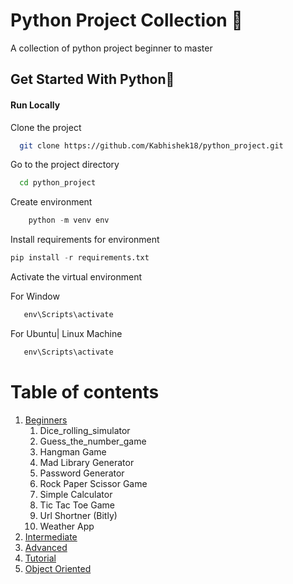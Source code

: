 # Python Project Collection 📝  
A collection of python project beginner to master

## Get Started With Python🚀 
#### Run Locally  

Clone the project  

~~~bash  
  git clone https://github.com/Kabhishek18/python_project.git
~~~

Go to the project directory  
~~~bash  
  cd python_project
~~~

Create environment
~~~Python
    python -m venv env
~~~
Install requirements for environment
~~~Python
pip install -r requirements.txt
~~~

Activate the virtual environment 

For Window 
~~~Python
   env\Scripts\activate  
~~~
For Ubuntu| Linux Machine
~~~Python
   env\Scripts\activate  
~~~
 
# Table of contents  
1. [Beginners](#Beginners)  
    1. Dice_rolling_simulator
    2. Guess_the_number_game
    3. Hangman Game
    4. Mad Library Generator
    5. Password Generator
    6. Rock Paper Scissor Game
    7. Simple Calculator
    8. Tic Tac Toe Game 
    9. Url Shortner (Bitly)
    10. Weather App
2. [Intermediate](#Intermediate)  
3. [Advanced](#Advanced)  
4. [Tutorial](#Tutorial)
5. [Object Oriented](#object_oriented)


